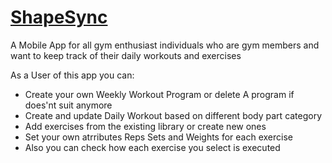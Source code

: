 <a href="https://www.shapesync.org/"><h1>ShapeSync</h1></a>
<p>A Mobile App for all gym enthusiast individuals who are gym members and want to keep track of their daily workouts and exercises</p>
<p>As a User of this app you can:
  <ul>
    <li>Create your own Weekly Workout Program or delete A program if does'nt suit anymore</li>
    <li>Create and update Daily Workout based on different body part category</li>
    <li>Add exercises from the existing library or create new ones</li>
    <li>Set your own atrributes Reps Sets and Weights for each exercise</li>
    <li>Also you can check how each exercise you select is executed</li>
  </ul>
</p>
